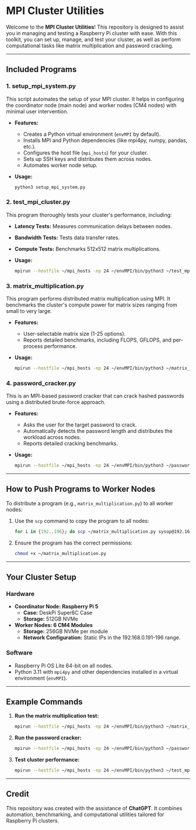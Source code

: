 # MPI Cluster Utilities

Welcome to the **MPI Cluster Utilities**! This repository is designed to assist you in managing and testing a Raspberry Pi cluster with ease. With this toolkit, you can set up, manage, and test your cluster, as well as perform computational tasks like matrix multiplication and password cracking.

---

## Included Programs

### 1. **setup_mpi_system.py**
This script automates the setup of your MPI cluster. It helps in configuring the coordinator node (main node) and worker nodes (CM4 nodes) with minimal user intervention.

- **Features:**
  - Creates a Python virtual environment (`envMPI` by default).
  - Installs MPI and Python dependencies (like mpi4py, numpy, pandas, etc.).
  - Configures the host file (`mpi_hosts`) for your cluster.
  - Sets up SSH keys and distributes them across nodes.
  - Automates worker node setup.

- **Usage:**
  ```bash
  python3 setup_mpi_system.py
  ```

### 2. **test_mpi_cluster.py**
This program thoroughly tests your cluster's performance, including:
- **Latency Tests:** Measures communication delays between nodes.
- **Bandwidth Tests:** Tests data transfer rates.
- **Compute Tests:** Benchmarks 512x512 matrix multiplications.

- **Usage:**
  ```bash
  mpirun --hostfile ~/mpi_hosts -np 24 ~/envMPI/bin/python3 ~/test_mpi_cluster.py
  ```

### 3. **matrix_multiplication.py**
This program performs distributed matrix multiplication using MPI. It benchmarks the cluster's compute power for matrix sizes ranging from small to very large.

- **Features:**
  - User-selectable matrix size (1-25 options).
  - Reports detailed benchmarks, including FLOPS, GFLOPS, and per-process performance.

- **Usage:**
  ```bash
  mpirun --hostfile ~/mpi_hosts -np 24 ~/envMPI/bin/python3 ~/matrix_multiplication.py
  ```

### 4. **password_cracker.py**
This is an MPI-based password cracker that can crack hashed passwords using a distributed brute-force approach.

- **Features:**
  - Asks the user for the target password to crack.
  - Automatically detects the password length and distributes the workload across nodes.
  - Reports detailed cracking benchmarks.

- **Usage:**
  ```bash
  mpirun --hostfile ~/mpi_hosts -np 24 ~/envMPI/bin/python3 ~/password_cracker.py
  ```

---

## How to Push Programs to Worker Nodes

To distribute a program (e.g., `matrix_multiplication.py`) to all worker nodes:

1. Use the `scp` command to copy the program to all nodes:
   ```bash
   for i in {192..196}; do scp ~/matrix_multiplication.py sysop@192.168.0.$i:~/; done
   ```

2. Ensure the program has the correct permissions:
   ```bash
   chmod +x ~/matrix_multiplication.py
   ```

---

## Your Cluster Setup

### Hardware
- **Coordinator Node: Raspberry Pi 5**
  - **Case:** DeskPi Super6C Case
  - **Storage:** 512GB NVMe
- **Worker Nodes: 6 CM4 Modules**
  - **Storage:** 256GB NVMe per module
  - **Network Configuration:** Static IPs in the 192.168.0.191-196 range.

### Software
- Raspberry Pi OS Lite 64-bit on all nodes.
- Python 3.11 with `mpi4py` and other dependencies installed in a virtual environment (`envMPI`).

---

## Example Commands

1. **Run the matrix multiplication test:**
   ```bash
   mpirun --hostfile ~/mpi_hosts -np 24 ~/envMPI/bin/python3 ~/matrix_multiplication.py
   ```

2. **Run the password cracker:**
   ```bash
   mpirun --hostfile ~/mpi_hosts -np 24 ~/envMPI/bin/python3 ~/password_cracker.py
   ```

3. **Test cluster performance:**
   ```bash
   mpirun --hostfile ~/mpi_hosts -np 24 ~/envMPI/bin/python3 ~/test_mpi_cluster.py
   ```

---

## Credit

This repository was created with the assistance of **ChatGPT**. It combines automation, benchmarking, and computational utilities tailored for Raspberry Pi clusters.

